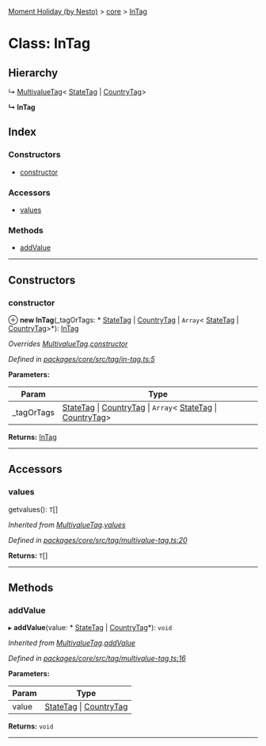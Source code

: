 [Moment Holiday (by Nesto)](../README.md) > [core](../modules/core.md) > [InTag](../classes/core.intag.md)

# Class: InTag

## Hierarchy

↳  [MultivalueTag](core.multivaluetag.md)< [StateTag](core.statetag.md) &#124; [CountryTag](core.countrytag.md)>

**↳ InTag**

## Index

### Constructors

* [constructor](core.intag.md#constructor)

### Accessors

* [values](core.intag.md#values)

### Methods

* [addValue](core.intag.md#addvalue)

---

## Constructors

<a id="constructor"></a>

###  constructor

⊕ **new InTag**(_tagOrTags: * [StateTag](core.statetag.md) &#124; [CountryTag](core.countrytag.md) &#124; `Array`< [StateTag](core.statetag.md) &#124; [CountryTag](core.countrytag.md)>*): [InTag](core.intag.md)

*Overrides [MultivalueTag](core.multivaluetag.md).[constructor](core.multivaluetag.md#constructor)*

*Defined in [packages/core/src/tag/in-tag.ts:5](https://github.com/nesto-software/moment-holiday/blob/c39e49d/packages/core/src/tag/in-tag.ts#L5)*

**Parameters:**

| Param | Type |
| ------ | ------ |
| _tagOrTags |  [StateTag](core.statetag.md) &#124; [CountryTag](core.countrytag.md) &#124; `Array`< [StateTag](core.statetag.md) &#124; [CountryTag](core.countrytag.md)>|

**Returns:** [InTag](core.intag.md)

___

## Accessors

<a id="values"></a>

###  values

getvalues(): `T`[]

*Inherited from [MultivalueTag](core.multivaluetag.md).[values](core.multivaluetag.md#values)*

*Defined in [packages/core/src/tag/multivalue-tag.ts:20](https://github.com/nesto-software/moment-holiday/blob/c39e49d/packages/core/src/tag/multivalue-tag.ts#L20)*

**Returns:** `T`[]

___

## Methods

<a id="addvalue"></a>

###  addValue

▸ **addValue**(value: * [StateTag](core.statetag.md) &#124; [CountryTag](core.countrytag.md)*): `void`

*Inherited from [MultivalueTag](core.multivaluetag.md).[addValue](core.multivaluetag.md#addvalue)*

*Defined in [packages/core/src/tag/multivalue-tag.ts:16](https://github.com/nesto-software/moment-holiday/blob/c39e49d/packages/core/src/tag/multivalue-tag.ts#L16)*

**Parameters:**

| Param | Type |
| ------ | ------ |
| value |  [StateTag](core.statetag.md) &#124; [CountryTag](core.countrytag.md)|

**Returns:** `void`

___

